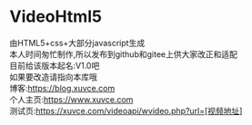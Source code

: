 # VideoHtml5
由HTML5+css+大部分javascript生成  
本人时间匆忙制作,所以发布到github和gitee上供大家改正和适配  
目前给该版本起名:V1.0吧  
如果要改造请指向本库哦  
博客:https://blog.xuvce.com  
个人主页:https://www.xuvce.com  
测试页:https://xuvce.com/videoapi/wvideo.php?url=[视频地址]  
